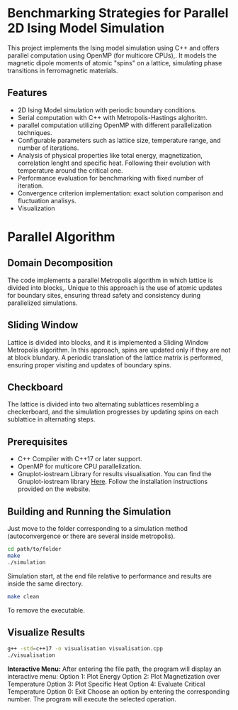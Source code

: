 # Benchmarking Strategies for Parallel 2D Ising Model Simulation     
This project implements the Ising model simulation using C++ and offers parallel computation using  OpenMP (for multicore CPUs),. It models the magnetic dipole moments of atomic "spins" on a lattice, simulating phase transitions in ferromagnetic materials.

## Features

- 2D Ising Model simulation with periodic boundary conditions.
- Serial computation with C++ with  Metropolis-Hastings alghoritm.
-  parallel computation utilizing OpenMP with different parallelization techniques.
- Configurable parameters such as lattice size, temperature range, and number of iterations.
- Analysis of physical properties like total energy, magnetization, correlation lenght and specific heat. Following their evolution with temperature around the critical one.
- Performance evaluation for benchmarking with fixed number of iteration.
- Convergence criterion implementation: exact solution comparison and fluctuation analisys.
- Visualization

# Parallel Algorithm

## Domain Decomposition
The code implements a parallel Metropolis algorithm in which lattice is divided into blocks,. Unique to this approach is the use of atomic updates for boundary sites, ensuring thread safety and consistency during parallelized simulations.

## Sliding Window
Lattice is divided into blocks, and it is implemented a Sliding Window Metropolis algorithm. In this approach, spins are updated only if they are not at block blundary. A periodic translation of the lattice matrix is performed, ensuring proper visiting and updates of boundary spins.

## Checkboard
The lattice is divided into two alternating sublattices resembling a checkerboard, and the simulation progresses by updating spins on each sublattice in alternating steps. 

## Prerequisites

- C++ Compiler with C++17 or later support.
- OpenMP for multicore CPU parallelization.
- Gnuplot-iostream Library for results visualisation. You can find the Gnuplot-iostream library [Here](http://stahlke.org/dan/gnuplot-iostream/). Follow the installation instructions provided on the website.



## Building and Running the Simulation
Just move to the folder corresponding to a simulation method (autoconvergence or there are several inside metropolis).
```bash
cd path/to/folder
make
./simulation
```
Simulation start, at the end file relative to performance and results are inside the same directory.
```bash
make clean 
```
To remove the executable.



## Visualize Results
```bash
g++ -std=c++17 -o visualisation visualisation.cpp
./visualisation
```
**Interactive Menu:**
After entering the file path, the program will display an interactive menu:
Option 1: Plot Energy
Option 2: Plot Magnetization over Temperature
Option 3: Plot Specific Heat
Option 4: Evaluate Critical Temperature
Option 0: Exit
Choose an option by entering the corresponding number. The program will execute the selected operation.





